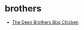 # brothers

 * [The Deen Brothers Bbq Chicken](../../index/t/the-deen-brothers-bbq-chicken-238479.json)
